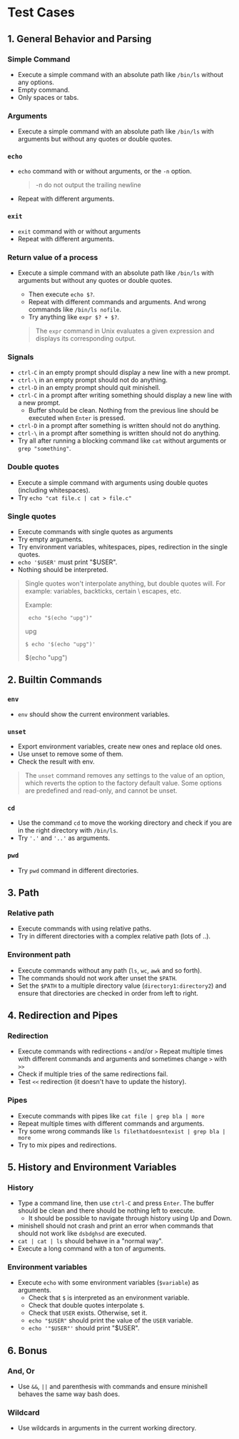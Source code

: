 # Test Cases

## 1. General Behavior and Parsing

### Simple Command
- Execute a simple command with an absolute path like `/bin/ls` without any options.
- Empty command.
- Only spaces or tabs.

### Arguments
- Execute a simple command with an absolute path like `/bin/ls` with arguments but without any quotes or double quotes.

### `echo`
- `echo` command with or without arguments, or the `-n` option.
	> -n     do not output the trailing newline
- Repeat with different arguments.

### `exit`
- `exit` command with or without arguments
- Repeat with different arguments.

### Return value of a process
- Execute a simple command with an absolute path like `/bin/ls` with arguments but without any quotes or double quotes.
	- Then execute `echo $?`.
	- Repeat with different commands and arguments. And wrong commands like `/bin/ls nofile`.
	- Try anything like `expr $? + $?`.

	> The `expr` command in Unix evaluates a given expression and displays its corresponding output.

### Signals
- `ctrl-C` in an empty prompt should display a new line with a new prompt.
- `ctrl-\` in an empty prompt should not do anything.
- `ctrl-D` in an empty prompt should quit minishell.
- `ctrl-C` in a prompt after writing something should display a new line with a new prompt.
	- Buffer should be clean. Nothing from the previous line should be executed when `Enter` is pressed.
- `ctrl-D` in a prompt after something is written should not do anything.
- `ctrl-\` in a prompt after something is written should not do anything.
- Try all after running a blocking command like `cat` without arguments or `grep "something"`.

### Double quotes
- Execute a simple command with arguments using double quotes (including whitespaces).
- Try `echo "cat file.c | cat > file.c"`

### Single quotes
- Execute commands with single quotes as arguments
- Try empty arguments.
- Try environment variables, whitespaces, pipes, redirection in the single quotes.
- `echo '$USER'` must print "$USER".
- Nothing should be interpreted.

> Single quotes won't interpolate anything, but double quotes will. For example: variables, backticks, certain \ escapes, etc.
>
> Example:
>
> ` echo "$(echo "upg")"`
>
> upg
>
> `$ echo '$(echo "upg")'`
>
> $(echo "upg")

## 2. Builtin Commands

### `env`
- `env` should show the current environment variables.

### `unset`
- Export environment variables, create new ones and replace old ones.
- Use unset to remove some of them.
- Check the result with env.
>The `unset` command removes any settings to the value of an option, which reverts the option to the factory default value. Some options are predefined and read-only, and cannot be unset.

### `cd`
- Use the command `cd` to move the working directory and check if you are in the right directory with `/bin/ls`.
- Try `'.'` and `'..'` as arguments.

### `pwd`
- Try `pwd` command in different directories.

## 3. Path

### Relative path
- Execute commands with using relative paths.
- Try in different directories with a complex relative path (lots of ..).

### Environment path
- Execute commands without any path (`ls`, `wc`, `awk` and so forth).
- The commands should not work after unset the `$PATH`.
- Set the `$PATH` to a multiple directory value (`directory1:directory2`) and ensure that directories are checked in order from left to right.

## 4. Redirection and Pipes

### Redirection
- Execute commands with redirections `<` and/or `>`
Repeat multiple times with different commands and arguments and sometimes change `>` with `>>`
- Check if multiple tries of the same redirections fail.
- Test `<<` redirection (it doesn't have to update the history).

### Pipes
- Execute commands with pipes like `cat file | grep bla | more`
- Repeat multiple times with different commands and arguments.
- Try some wrong commands like `ls filethatdoesntexist | grep bla | more`
- Try to mix pipes and redirections.

## 5. History and Environment Variables

### History
- Type a command line, then use `ctrl-C` and press `Enter`. The buffer should be clean and there should be nothing left to execute.
	- It should be possible to navigate through history using Up and Down.
- minishell should not crash and print an error when commands that should not work like `dsbdghsd` are executed.
- `cat | cat | ls` should behave in a "normal way".
- Execute a long command with a ton of arguments.

### Environment variables

- Execute `echo` with some environment variables (`$variable`) as arguments.
	- Check that `$` is interpreted as an environment variable.
	- Check that double quotes interpolate `$`.
	- Check that `USER` exists. Otherwise, set it.
	- `echo "$USER"` should print the value of the `USER` variable.
	- `echo '"$USER"'` should print "$USER".

## 6. Bonus

### And, Or
- Use `&&`, `||` and parenthesis with commands and ensure minishell behaves the same way bash does.

### Wildcard
- Use wildcards in arguments in the current working directory.
